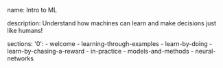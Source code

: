 name: Intro to ML

description: Understand how machines can learn and make decisions just like humans!

sections:
  '0':
    - welcome
    - learning-through-examples
    - learn-by-doing
    - learn-by-chasing-a-reward
    - in-practice
    - models-and-methods
    - neural-networks
